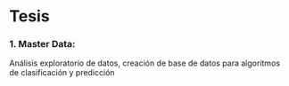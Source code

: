 # Tesis

### 1. Master Data: 

Análisis exploratorio de datos, creación de base de datos para algoritmos de clasificación y predicción
